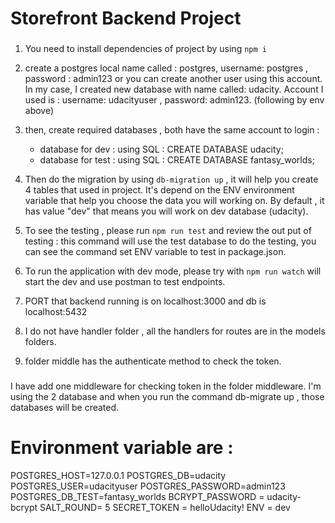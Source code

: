 # Storefront Backend Project
###
1. You need to install dependencies of project by using `npm i` 
2. create a postgres local name called : postgres, username: postgres , password : admin123 or you can create another user using this account.
In my case, I created new database with name called: udacity. Account I used is : username: udacityuser , password: admin123. (following by env above)

3. then, create required databases , both have the same account to login : 
    - database for dev : using SQL : CREATE DATABASE udacity;
    - database for test : using SQL : CREATE DATABASE fantasy_worlds;
4. Then do the migration by using `db-migration up` , it will help you create 4 tables that used in project. It's depend on the ENV environment variable that help you choose the data you will working on. By default , it has value "dev" that means you will work on dev database (udacity).

5. To see the testing , please run `npm run test` and review the out put of testing :
    this command will use the test database to do the testing, you can see the command set ENV variable to test in package.json.

6. To run the application with dev mode, please try with `npm run watch` will start the dev and use postman to test endpoints.
7. PORT that backend running is on localhost:3000 and db is localhost:5432
8. I do not have handler folder , all the handlers for routes are in the models folders.
9. folder middle has the authenticate method to check the token.
###
I have add one middleware for checking token in the folder middleware.
I'm using the 2 database and when you run the command db-migrate up , those databases will be created.
# Environment variable are : 
POSTGRES_HOST=127.0.0.1
POSTGRES_DB=udacity
POSTGRES_USER=udacityuser
POSTGRES_PASSWORD=admin123
POSTGRES_DB_TEST=fantasy_worlds
BCRYPT_PASSWORD = udacity-bcrypt
SALT_ROUND= 5
SECRET_TOKEN = helloUdacity!
ENV = dev
